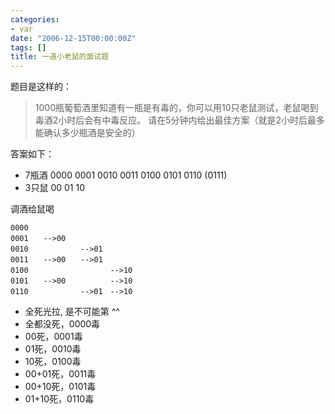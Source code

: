 ```yaml
---
categories:
- var
date: "2006-12-15T00:00:00Z"
tags: []
title: 一道小老鼠的面试题
---
```


题目是这样的：
>1000瓶葡萄酒里知道有一瓶是有毒的，你可以用10只老鼠测试，老鼠喝到毒酒2小时后会有中毒反应。
>请在5分钟内给出最佳方案（就是2小时后最多能确认多少瓶酒是安全的）

答案如下：

- 7瓶酒 0000 0001 0010 0011 0100 0101 0110 (0111)
- 3只鼠 00 01 10

调酒给鼠喝

    0000
    0001　　-->00 
    0010　　　　　　　-->01
    0011　　-->00　　-->01
    0100　　　　　　　　　　　-->10
    0101　　-->00　　　　　　-->10
    0110　　　　　　　-->01　-->10

- 全死光拉, 是不可能第 ^^
- 全都没死，0000毒
- 00死，0001毒
- 01死，0010毒
- 10死，0100毒
- 00+01死，0011毒
- 00+10死，0101毒
- 01+10死，0110毒
